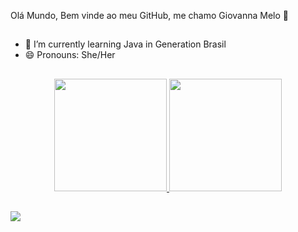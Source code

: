Olá Mundo,
Bem vinde ao meu GitHub, me chamo Giovanna Melo 👋
##

- 🌱 I’m currently learning Java in Generation Brasil
- 😄 Pronouns: She/Her

##

<div align="center">
  <a href="https://github.com/giomelods">
  <img height="180em" src="https://github-readme-stats.vercel.app/api?username=giomelods&show_icons=true&theme=dracula&include_all_commits=true&count_private=true"/>
  <img height="180em" src="https://github-readme-stats.vercel.app/api/top-langs/?username=giomelods&layout=compact&langs_count=7&theme=dracula"/>
</div>
  
  ##
 <div> 
    <a href="https://www.linkedin.com/in/giovanna-melo-da-silva-408b82167/" target="_blank"><img src="https://img.shields.io/badge/-LinkedIn-%230077B5?style=for-the-badge&logo=linkedin&logoColor=white" target="_blank"></a> 
   
   <div> 
